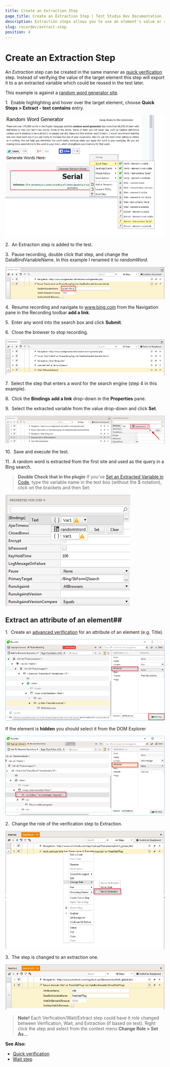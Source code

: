 ```yaml
---
title: Create an Extraction Step
page_title: Create an Extraction Step | Test Studio Dev Documentation
description: Extraction steps allows you to use an element's value or attributes and reuse these in the test. 
slug: recorder/extract-step
position: 4
---
```

# Create an Extraction Step

An _Extraction_ step can be created in the same manner as <a href="/features/recorder/verifications/quick-verification" target="_blank">quick verification</a> step. Instead of verifying the value of the target element this step will export it to a an extracted variable which could be reused in the test later.

This example is against a <a href="http://www.wordgenerator.net/random-word-generator.php" target="_blank">random word generator site</a>.

1.&nbsp; Enable highlighting and hover over the target element, choose **Quick Steps > Extract - text contains** entry. 

![Word Generator](images/highlight-element-to-extract.png)

2.&nbsp; An Extraction step is added to the test.

3.&nbsp; Pause recording, double click that step, and change the DataBindVariableName. In this example I renamed it to *randomWord*.

![Extracted Step Added](images/extraction-step.png)

4.&nbsp; Resume recording and navigate to www.bing.com from the Navigation pane in the Recording toolbar __add a link__.

5.&nbsp; Enter any word into the search box and click **Submit**.

6.&nbsp; Close the browser to stop recording.

![Recorded Test Steps](images/recorded-steps.png)

7.&nbsp; Select the step that enters a word for the search engine (step 4 in this example).

8.&nbsp; Click the **Bindings** __add a link__ drop-down in the **Properties** pane.

9.&nbsp; Select the extracted variable from the value drop-down and click **Set**.

![Set Extracted Value](images/set-extracted-value.png)

10.&nbsp; Save and execute the test.

11.&nbsp; A random word is extracted from the first site and used as the query in a Bing search.

> __Double Check that in the plugin__ If you've <a href="/advanced-topics/coded-samples/general/extracted-variables-in-code" target="_blank">Set an Extracted Variable in Code</a>, type the variable name in the text box (without the $ notation), click on the brackets and then Set:

![Extracted variable in code](images/extracted-in-code.png)

## Extract an attribute of an element##

1.&nbsp; Create an <a href="/features/recorder/verifications/advanced-verification" target="_blank">advanced verification</a> for an attribute of an element (e.g. Title).

![Advanced verification](images/create-adv-ver.png)

If the element is **hidden** you should select it from the DOM Explorer

![DOM Selection](images/dom-selection.png)

2.&nbsp; Change the role of the verification step to Extraction.

![Change the Step Role](images/change-role.png)

3.&nbsp; The step is changed to an extraction one.

![Extraction](images/changed-to-extraction.png)

> __Note!__ Each Verfication/Wait/Extract step could have it role changed between Verification, Wait, and Extraction (if based on text). Right click the step and select from the context menu __Change Role > Set As...__

__See Also:__

* <a href="/features/recorder/verifications/quick-verification" target="_blank">Quick verification</a>
* <a href="/features/recorder/verifications/advanced-verification" target="_blank">Wait step</a>
